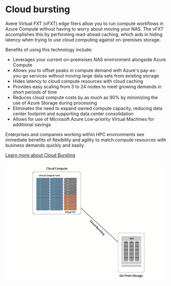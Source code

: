 # Cloud bursting

Avere Virtual FXT (vFXT) edge filers allow you to run compute workflows in Azure Compute without having to worry about moving your NAS.  The vFXT accomplishes this by performing read-ahead caching, which aids in hiding latency when trying to use cloud computing against on-premises storage. 

Benefits of using this technology include:

  * Leverages your current on-premsises NAS environment alongside Azure Compute
  * Allows you to offset peaks in compute demand with Azure's pay-as-you-go services without moving large data sets from existing storage
  * Hides latency to cloud compute resources with cloud caching
  * Provides easy scaling from 3 to 24 nodes to meet growing demands in short periods of time
  * Reduces cloud compute costs by as much as 90% by minimizing the use of Azure Storage during processing
  * Eliminates the need to expand owned compute capacity, reducing data center footprint and supporting data center consolidation
  * Allows for use of Microsoft Azure Low-priority Virtual Machines for additional savings
  
Enterprises and companies working within HPC environments see immediate benefits of flexibility and agility to match compute resources with business demands quickly and easily.

[Learn more about Cloud Bursting](http://www.averesystems.com/cloud-bursting)

<img src="images/cloud-bursting-animation.gif">
